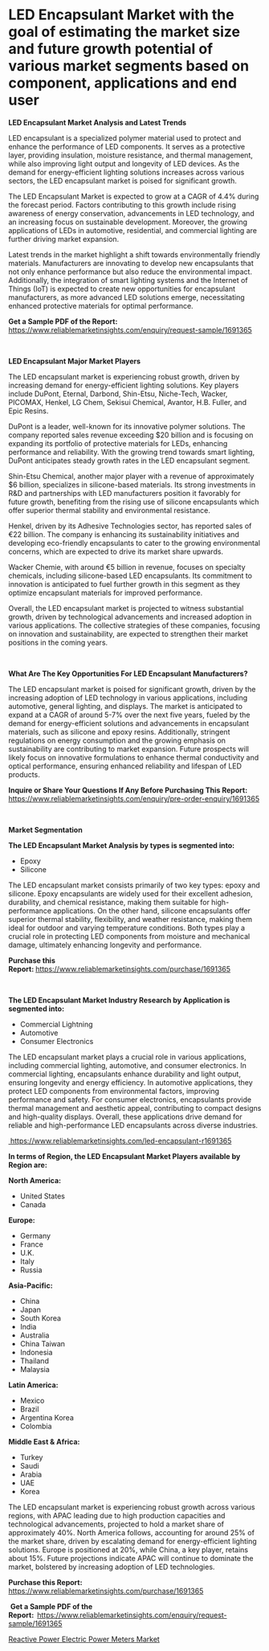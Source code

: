 <p><h1>LED Encapsulant Market with the goal of estimating the market size and future growth potential of various market segments based on component, applications and end user</h1></p><p><strong>LED Encapsulant Market Analysis and Latest Trends</strong></p>
<p><p>LED encapsulant is a specialized polymer material used to protect and enhance the performance of LED components. It serves as a protective layer, providing insulation, moisture resistance, and thermal management, while also improving light output and longevity of LED devices. As the demand for energy-efficient lighting solutions increases across various sectors, the LED encapsulant market is poised for significant growth.</p><p>The LED Encapsulant Market is expected to grow at a CAGR of 4.4% during the forecast period. Factors contributing to this growth include rising awareness of energy conservation, advancements in LED technology, and an increasing focus on sustainable development. Moreover, the growing applications of LEDs in automotive, residential, and commercial lighting are further driving market expansion.</p><p>Latest trends in the market highlight a shift towards environmentally friendly materials. Manufacturers are innovating to develop new encapsulants that not only enhance performance but also reduce the environmental impact. Additionally, the integration of smart lighting systems and the Internet of Things (IoT) is expected to create new opportunities for encapsulant manufacturers, as more advanced LED solutions emerge, necessitating enhanced protective materials for optimal performance.</p></p>
<p><strong>Get a Sample PDF of the Report:&nbsp;</strong> <a href="https://www.reliablemarketinsights.com/enquiry/request-sample/1691365?utm_campaign=3290&utm_medium=2&utm_source=Github&utm_content=ia&utm_term=27032025&utm_id=led-encapsulant">https://www.reliablemarketinsights.com/enquiry/request-sample/1691365</a></p>
<p>&nbsp;</p>
<p><strong>LED Encapsulant Major Market Players</strong></p>
<p><p>The LED encapsulant market is experiencing robust growth, driven by increasing demand for energy-efficient lighting solutions. Key players include DuPont, Eternal, Darbond, Shin-Etsu, Niche-Tech, Wacker, PICOMAX, Henkel, LG Chem, Sekisui Chemical, Avantor, H.B. Fuller, and Epic Resins. </p><p>DuPont is a leader, well-known for its innovative polymer solutions. The company reported sales revenue exceeding $20 billion and is focusing on expanding its portfolio of protective materials for LEDs, enhancing performance and reliability. With the growing trend towards smart lighting, DuPont anticipates steady growth rates in the LED encapsulant segment.</p><p>Shin-Etsu Chemical, another major player with a revenue of approximately $6 billion, specializes in silicone-based materials. Its strong investments in R&D and partnerships with LED manufacturers position it favorably for future growth, benefiting from the rising use of silicone encapsulants which offer superior thermal stability and environmental resistance.</p><p>Henkel, driven by its Adhesive Technologies sector, has reported sales of €22 billion. The company is enhancing its sustainability initiatives and developing eco-friendly encapsulants to cater to the growing environmental concerns, which are expected to drive its market share upwards.</p><p>Wacker Chemie, with around €5 billion in revenue, focuses on specialty chemicals, including silicone-based LED encapsulants. Its commitment to innovation is anticipated to fuel further growth in this segment as they optimize encapsulant materials for improved performance.</p><p>Overall, the LED encapsulant market is projected to witness substantial growth, driven by technological advancements and increased adoption in various applications. The collective strategies of these companies, focusing on innovation and sustainability, are expected to strengthen their market positions in the coming years.</p></p>
<p>&nbsp;</p>
<p><strong>What Are The Key Opportunities For LED Encapsulant Manufacturers?</strong></p>
<p><p>The LED encapsulant market is poised for significant growth, driven by the increasing adoption of LED technology in various applications, including automotive, general lighting, and displays. The market is anticipated to expand at a CAGR of around 5-7% over the next five years, fueled by the demand for energy-efficient solutions and advancements in encapsulant materials, such as silicone and epoxy resins. Additionally, stringent regulations on energy consumption and the growing emphasis on sustainability are contributing to market expansion. Future prospects will likely focus on innovative formulations to enhance thermal conductivity and optical performance, ensuring enhanced reliability and lifespan of LED products.</p></p>
<p><strong>Inquire or Share Your Questions If Any Before Purchasing This Report:</strong> <a href="https://www.reliablemarketinsights.com/enquiry/pre-order-enquiry/1691365?utm_campaign=3290&utm_medium=2&utm_source=Github&utm_content=ia&utm_term=27032025&utm_id=led-encapsulant">https://www.reliablemarketinsights.com/enquiry/pre-order-enquiry/1691365</a></p>
<p>&nbsp;</p>
<p><strong>Market Segmentation</strong></p>
<p><strong>The LED Encapsulant Market Analysis by types is segmented into:</strong></p>
<p><ul><li>Epoxy</li><li>Silicone</li></ul></p>
<p><p>The LED encapsulant market consists primarily of two key types: epoxy and silicone. Epoxy encapsulants are widely used for their excellent adhesion, durability, and chemical resistance, making them suitable for high-performance applications. On the other hand, silicone encapsulants offer superior thermal stability, flexibility, and weather resistance, making them ideal for outdoor and varying temperature conditions. Both types play a crucial role in protecting LED components from moisture and mechanical damage, ultimately enhancing longevity and performance.</p></p>
<p><strong>Purchase this Report:&nbsp;</strong><a href="https://www.reliablemarketinsights.com/purchase/1691365?utm_campaign=3290&utm_medium=2&utm_source=Github&utm_content=ia&utm_term=27032025&utm_id=led-encapsulant">https://www.reliablemarketinsights.com/purchase/1691365</a></p>
<p>&nbsp;</p>
<p><strong>The LED Encapsulant Market Industry Research by Application is segmented into:</strong></p>
<p><ul><li>Commercial Lightning</li><li>Automotive</li><li>Consumer Electronics</li></ul></p>
<p><p>The LED encapsulant market plays a crucial role in various applications, including commercial lighting, automotive, and consumer electronics. In commercial lighting, encapsulants enhance durability and light output, ensuring longevity and energy efficiency. In automotive applications, they protect LED components from environmental factors, improving performance and safety. For consumer electronics, encapsulants provide thermal management and aesthetic appeal, contributing to compact designs and high-quality displays. Overall, these applications drive demand for reliable and high-performance LED encapsulants across diverse industries.</p></p>
<p><a href="https://www.reliablemarketinsights.com/led-encapsulant-r1691365?utm_campaign=3290&utm_medium=2&utm_source=Github&utm_content=ia&utm_term=27032025&utm_id=led-encapsulant">&nbsp;https://www.reliablemarketinsights.com/led-encapsulant-r1691365</a></p>
<p><strong>In terms of Region, the LED Encapsulant Market Players available by Region are:</strong></p>
<p>
    <p> <strong> North America: </strong>
        <ul>
            <li>United States</li>
            <li>Canada</li>
        </ul>
        </p> 
    <p> <strong> Europe: </strong>
        <ul>
            <li>Germany</li>
            <li>France</li>
            <li>U.K.</li>
            <li>Italy</li>
            <li>Russia</li>
        </ul>
        </p> 
    <p> <strong> Asia-Pacific: </strong>
        <ul>
            <li>China</li>
            <li>Japan</li>
            <li>South Korea</li>
            <li>India</li>
            <li>Australia</li>
            <li>China Taiwan</li>
            <li>Indonesia</li>
            <li>Thailand</li>
            <li>Malaysia</li>
        </ul>
        </p> 
    <p> <strong> Latin America: </strong>
        <ul>
            <li>Mexico</li>
            <li>Brazil</li>
            <li>Argentina Korea</li>
            <li>Colombia</li>
        </ul>
        </p> 
    <p> <strong> Middle East & Africa: </strong>
        <ul>
            <li>Turkey</li>
            <li>Saudi</li>
            <li>Arabia</li>
            <li>UAE</li>
            <li>Korea</li>
        </ul>
    </p>
    </p>
<p><p>The LED encapsulant market is experiencing robust growth across various regions, with APAC leading due to high production capacities and technological advancements, projected to hold a market share of approximately 40%. North America follows, accounting for around 25% of the market share, driven by escalating demand for energy-efficient lighting solutions. Europe is positioned at 20%, while China, a key player, retains about 15%. Future projections indicate APAC will continue to dominate the market, bolstered by increasing adoption of LED technologies.</p></p>
<p><strong>Purchase this Report: </strong><a href="https://www.reliablemarketinsights.com/purchase/1691365?utm_campaign=3290&utm_medium=2&utm_source=Github&utm_content=ia&utm_term=27032025&utm_id=led-encapsulant">https://www.reliablemarketinsights.com/purchase/1691365</a></p>
<p>&nbsp;<strong>Get a Sample PDF of the Report:&nbsp;&nbsp;</strong><a href="https://www.reliablemarketinsights.com/enquiry/request-sample/1691365?utm_campaign=3290&utm_medium=2&utm_source=Github&utm_content=ia&utm_term=27032025&utm_id=led-encapsulant">https://www.reliablemarketinsights.com/enquiry/request-sample/1691365</a></p>
<p><strong></strong></p>
<p><p><a href="https://github.com/boyertrull4r/Market-Research-Report-List-1/blob/main/reactive-power-electric-power-meters-market.md?utm_campaign=3290&utm_medium=2&utm_source=Github&utm_content=ia&utm_term=27032025&utm_id=led-encapsulant">Reactive Power Electric Power Meters Market</a></p></p>